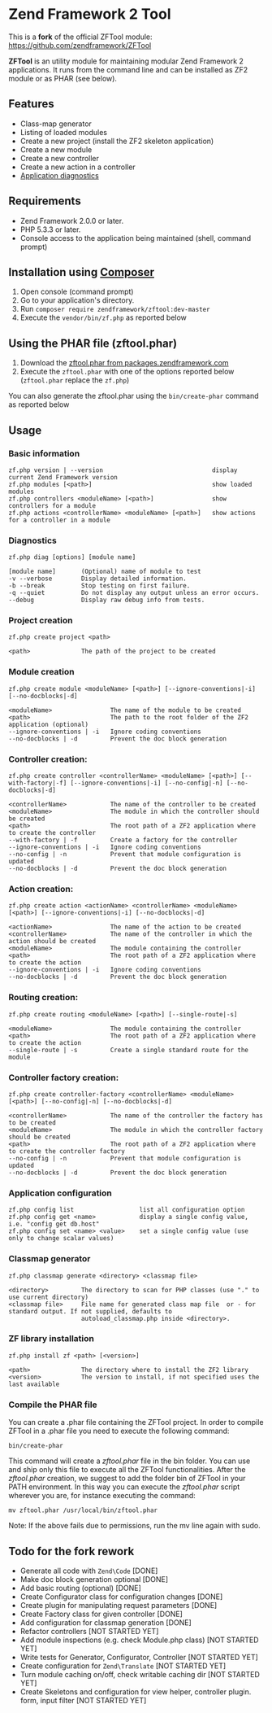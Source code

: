   Zend Framework 2 Tool
=========================

This is a **fork** of the official ZFTool module:
https://github.com/zendframework/ZFTool


**ZFTool** is an utility module for maintaining modular Zend Framework 2 applications.
It runs from the command line and can be installed as ZF2 module or as PHAR (see below).

## Features
 * Class-map generator
 * Listing of loaded modules
 * Create a new project (install the ZF2 skeleton application)
 * Create a new module
 * Create a new controller
 * Create a new action in a controller
 * [Application diagnostics](docs/DIAGNOSTICS.md)

## Requirements
 * Zend Framework 2.0.0 or later.
 * PHP 5.3.3 or later.
 * Console access to the application being maintained (shell, command prompt)

## Installation using [Composer](http://getcomposer.org)
 1. Open console (command prompt)
 2. Go to your application's directory.
 3. Run `composer require zendframework/zftool:dev-master`
 4. Execute the `vendor/bin/zf.php` as reported below

## Using the PHAR file (zftool.phar)

 1. Download the [zftool.phar from packages.zendframework.com](http://packages.zendframework.com/zftool.phar)
 2. Execute the `zftool.phar` with one of the options reported below (`zftool.phar` replace the `zf.php`)

You can also generate the zftool.phar using the `bin/create-phar` command as reported below

## Usage

### Basic information

    zf.php version | --version                              display current Zend Framework version
    zf.php modules [<path>]                                 show loaded modules
    zf.php controllers <moduleName> [<path>]                show controllers for a module
    zf.php actions <controllerName> <moduleName> [<path>]   show actions for a controller in a module

### Diagnostics

    zf.php diag [options] [module name]

    [module name]       (Optional) name of module to test
    -v --verbose        Display detailed information.
    -b --break          Stop testing on first failure.
    -q --quiet          Do not display any output unless an error occurs.
    --debug             Display raw debug info from tests.

### Project creation

    zf.php create project <path>

    <path>              The path of the project to be created

### Module creation

    zf.php create module <moduleName> [<path>] [--ignore-conventions|-i] [--no-docblocks|-d]

    <moduleName>                The name of the module to be created
    <path>                      The path to the root folder of the ZF2 application (optional)
    --ignore-conventions | -i   Ignore coding conventions
    --no-docblocks | -d         Prevent the doc block generation

### Controller creation:
	zf.php create controller <controllerName> <moduleName> [<path>] [--with-factory|-f] [--ignore-conventions|-i] [--no-config|-n] [--no-docblocks|-d]

	<controllerName>            The name of the controller to be created
	<moduleName>                The module in which the controller should be created
	<path>                      The root path of a ZF2 application where to create the controller
    --with-factory | -f         Create a factory for the controller
    --ignore-conventions | -i   Ignore coding conventions
    --no-config | -n            Prevent that module configuration is updated
    --no-docblocks | -d         Prevent the doc block generation

### Action creation:
	zf.php create action <actionName> <controllerName> <moduleName> [<path>] [--ignore-conventions|-i] [--no-docblocks|-d]

	<actionName>                The name of the action to be created
	<controllerName>            The name of the controller in which the action should be created
	<moduleName>                The module containing the controller
	<path>                      The root path of a ZF2 application where to create the action
    --ignore-conventions | -i   Ignore coding conventions
    --no-docblocks | -d         Prevent the doc block generation

### Routing creation:
	zf.php create routing <moduleName> [<path>] [--single-route|-s]

	<moduleName>                The module containing the controller
	<path>                      The root path of a ZF2 application where to create the action
    --single-route | -s         Create a single standard route for the module

### Controller factory creation:
	zf.php create controller-factory <controllerName> <moduleName> [<path>] [--no-config|-n] [--no-docblocks|-d]

	<controllerName>            The name of the controller the factory has to be created
	<moduleName>                The module in which the controller factory should be created
	<path>                      The root path of a ZF2 application where to create the controller factory
    --no-config | -n            Prevent that module configuration is updated
    --no-docblocks | -d         Prevent the doc block generation

### Application configuration

    zf.php config list                  list all configuration option
    zf.php config get <name>            display a single config value, i.e. "config get db.host"
    zf.php config set <name> <value>    set a single config value (use only to change scalar values)

### Classmap generator

    zf.php classmap generate <directory> <classmap file>

    <directory>         The directory to scan for PHP classes (use "." to use current directory)
    <classmap file>     File name for generated class map file  or - for standard output. If not supplied, defaults to
                        autoload_classmap.php inside <directory>.

### ZF library installation

    zf.php install zf <path> [<version>]

    <path>              The directory where to install the ZF2 library
    <version>           The version to install, if not specified uses the last available

### Compile the PHAR file

You can create a .phar file containing the ZFTool project. In order to compile ZFTool in a .phar file you need
to execute the following command:

    bin/create-phar

This command will create a *zftool.phar* file in the bin folder.
You can use and ship only this file to execute all the ZFTool functionalities.
After the *zftool.phar* creation, we suggest to add the folder bin of ZFTool in your PATH environment. In this
way you can execute the *zftool.phar* script wherever you are, for instance executing the command:

    mv zftool.phar /usr/local/bin/zftool.phar

Note: If the above fails due to permissions, run the mv line again with sudo.


## Todo for the fork rework
 * Generate all code with `Zend\Code` [DONE]
 * Make doc block generation optional [DONE]
 * Add basic routing (optional) [DONE]
 * Create Configurator class for configuration changes [DONE]
 * Create plugin for manipulating request parameters [DONE]
 * Create Factory class for given controller [DONE]
 * Add configuration for classmap generation [DONE]
 * Refactor controllers [NOT STARTED YET]
 * Add module inspections (e.g. check Module.php class) [NOT STARTED YET]
 * Write tests for Generator, Configurator, Controller [NOT STARTED YET]
 * Create configuration for `Zend\Translate` [NOT STARTED YET]
 * Turn module caching on/off, check writable caching dir [NOT STARTED YET]
 * Create Skeletons and configuration for view helper, controller plugin. form, input filter [NOT STARTED YET]

